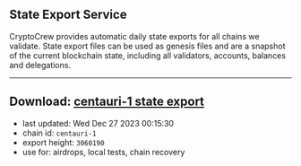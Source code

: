 ## State Export Service
CryptoCrew provides automatic daily state exports for all chains we validate. State export files can be used as genesis files and are a snapshot of the current blockchain state, including all validators, accounts, balances and delegations.

---
**Download: [centauri-1 state export](https://dl.ccvalidators.com/SERVICE/composable/centauri-1_export_3060190.json)**
---

- last updated: Wed Dec 27 2023 00:15:30
- chain id: `centauri-1`
- export height: `3060190`
- use for: airdrops, local tests, chain recovery
